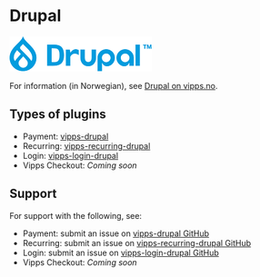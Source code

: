 <!-- START_METADATA
---
hide_table_of_contents: true
pagination_next: null
pagination_prev: null
---
END_METADATA -->

# Drupal

![Drupal logo](images/drupal.png)

For information (in Norwegian), see [Drupal on vipps.no](https://www.vipps.no/produkter-og-tjenester/bedrift/ta-betalt-paa-nett/ta-betalt-paa-nett/drupal/).

## Types of plugins

* Payment: [vipps-drupal](https://github.com/vippsas/vipps-drupal)
* Recurring: [vipps-recurring-drupal](https://github.com/vippsas/vipps-recurring-drupal)
* Login: [vipps-login-drupal](https://github.com/vippsas/vipps-login-drupal)
* Vipps Checkout: *Coming soon*

## Support

For support with the following, see:

* Payment: submit an issue on [vipps-drupal GitHub](https://github.com/vippsas/vipps-drupal)
* Recurring: submit an issue on [vipps-recurring-drupal GitHub](https://github.com/vippsas/vipps-recurring-drupal)
* Login: submit an issue on [vipps-login-drupal GitHub](https://github.com/vippsas/vipps-login-drupal)
* Vipps Checkout: *Coming soon*
